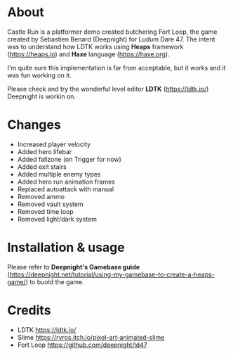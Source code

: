 # About

Castle Run is a platformer demo created butchering Fort Loop, the game created by Sebastien Benard (Deepnight) for Ludum Dare 47.
The intent was to understand how LDTK works using **Heaps** framework (https://heaps.io) and **Haxe** language (https://haxe.org).

I'm quite sure this implementation is far from acceptable, but it works and it was fun working on it.

Please check and try the wonderful level editor **LDTK** (https://ldtk.io/) Deepnight is workin on.


# Changes
- Increased player velocity
- Added hero lifebar
- Added fallzone (on Trigger for now)
- Added exit stairs
- Added multiple enemy types
- Added hero run animation frames
- Replaced autoattack with manual 
- Removed ammo
- Removed vault system
- Removed time loop
- Removed light/dark system


# Installation & usage

Please refer to **Deepnight's Gamebase guide** (https://deepnight.net/tutorial/using-my-gamebase-to-create-a-heaps-game/) to buold the game.




# Credits

- LDTK https://ldtk.io/
- Slime https://rvros.itch.io/pixel-art-animated-slime
- Fort Loop https://github.com/deepnight/ld47


